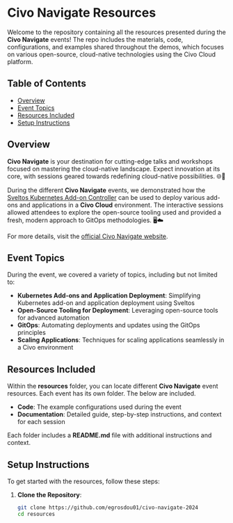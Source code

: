 # Civo Navigate Resources

Welcome to the repository containing all the resources presented during the **Civo Navigate** events! The repo includes the materials, code, configurations, and examples shared throughout the demos, which focuses on various open-source, cloud-native technologies using the Civo Cloud platform.

## Table of Contents

- [Overview](#overview)
- [Event Topics](#event-topics)
- [Resources Included](#resources-included)
- [Setup Instructions](#setup-instructions)

## Overview

**Civo Navigate** is your destination for cutting-edge talks and workshops focused on mastering the cloud-native landscape. Expect innovation at its core, with sessions geared towards redefining cloud-native possibilities. 🌐🚀

During the different **Civo Navigate** events, we demonstrated how the [Sveltos Kubernetes Add-on Controller](https://github.com/projectsveltos) can be used to deploy various add-ons and applications in a **Civo Cloud** environment. The interactive sessions allowed attendees to explore the open-source tooling used and provided a fresh, modern approach to GitOps methodologies. 🖥️☁️

For more details, visit the [official Civo Navigate website](https://www.civo.com/navigate). 

## Event Topics

During the event, we covered a variety of topics, including but not limited to:

- **Kubernetes Add-ons and Application Deployment**: Simplifying Kubernetes add-on and application deployment using Sveltos
- **Open-Source Tooling for Deployment**: Leveraging open-source tools for advanced automation
- **GitOps**: Automating deployments and updates using the GitOps principles
- **Scaling Applications**: Techniques for scaling applications seamlessly in a Civo environment

## Resources Included

Within the **resources** folder, you can locate different **Civo Navigate** event resources. Each event has its own folder. The below are included.

- **Code**: The example configurations used during the event
- **Documentation**: Detailed guide, step-by-step instructions, and context for each session

Each folder includes a **README.md** file with additional instructions and context.

## Setup Instructions

To get started with the resources, follow these steps:

1. **Clone the Repository**:

   ```bash
   git clone https://github.com/egrosdou01/civo-navigate-2024
   cd resources
   ```